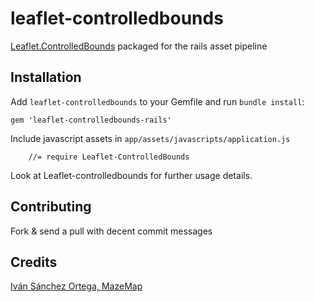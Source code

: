 # leaflet-controlledbounds

[Leaflet.ControlledBounds](https://github.com/MazeMap/Leaflet.ControlledBounds) packaged for the rails asset pipeline

## Installation

Add `leaflet-controlledbounds` to your Gemfile and run `bundle install`:

    gem 'leaflet-controlledbounds-rails'

Include javascript assets in `app/assets/javascripts/application.js`

        //= require Leaflet-ControlledBounds

Look at Leaflet-controlledbounds for further usage details.

## Contributing

Fork & send a pull with decent commit messages

## Credits

[Iván Sánchez Ortega, MazeMap](https://github.com/IvanSanchez)
